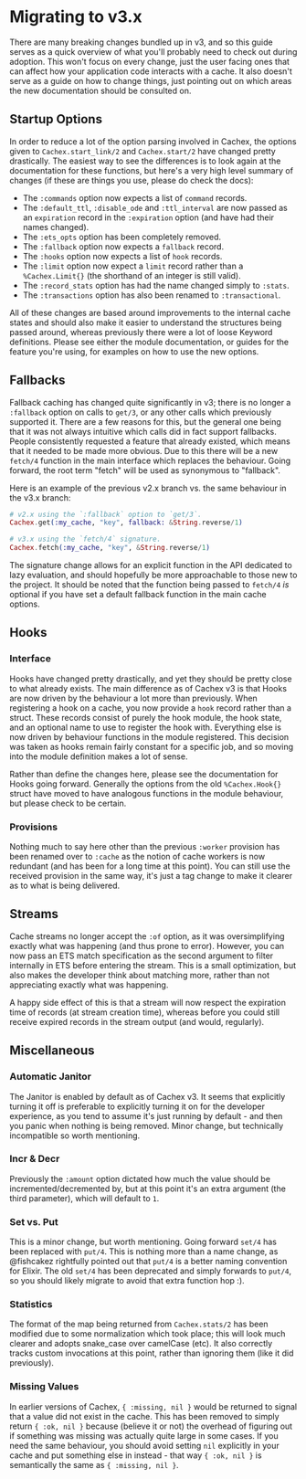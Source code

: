 # Migrating to v3.x

There are many breaking changes bundled up in v3, and so this guide serves as a quick overview of what you'll probably need to check out during adoption. This won't focus on every change, just the user facing ones that can affect how your application code interacts with a cache. It also doesn't serve as a guide on how to change things, just pointing out on which areas the new documentation should be consulted on.

## Startup Options

In order to reduce a lot of the option parsing involved in Cachex, the options given to `Cachex.start_link/2` and `Cachex.start/2` have changed pretty drastically. The easiest way to see the differences is to look again at the documentation for these functions, but here's a very high level summary of changes (if these are things you use, please do check the docs):

- The `:commands` option now expects a list of `command` records.
- The `:default_ttl`, `:disable_ode` and `:ttl_interval` are now passed as an `expiration` record in the `:expiration` option (and have had their names changed).
- The `:ets_opts` option has been completely removed.
- The `:fallback` option now expects a `fallback` record.
- The `:hooks` option now expects a list of `hook` records.
- The `:limit` option now expect a `limit` record rather than a `%Cachex.Limit{}` (the shorthand of an integer is still valid).
- The `:record_stats` option has had the name changed simply to `:stats`.
- The `:transactions` option has also been renamed to `:transactional`.

All of these changes are based around improvements to the internal cache states and should also make it easier to understand the structures being passed around, whereas previously there were a lot of loose Keyword definitions. Please see either the module documentation, or guides for the feature you're using, for examples on how to use the new options.

## Fallbacks

Fallback caching has changed quite significantly in v3; there is no longer a `:fallback` option on calls to `get/3`, or any other calls which previously supported it. There are a few reasons for this, but the general one being that it was not always intuitive which calls did in fact support fallbacks. People consistently requested a feature that already existed, which means that it needed to be made more obvious. Due to this there will be a new `fetch/4` function in the main interface which replaces the behaviour. Going forward, the root term "fetch" will be used as synonymous to "fallback".

Here is an example of the previous v2.x branch vs. the same behaviour in the v3.x branch:

```elixir
# v2.x using the `:fallback` option to `get/3`.
Cachex.get(:my_cache, "key", fallback: &String.reverse/1)

# v3.x using the `fetch/4` signature.
Cachex.fetch(:my_cache, "key", &String.reverse/1)
```

The signature change allows for an explicit function in the API dedicated to lazy evaluation, and should hopefully be more approachable to those new to the project. It should be noted that the function being passed to `fetch/4` *is* optional if you have set a default fallback function in the main cache options.

## Hooks

### Interface

Hooks have changed pretty drastically, and yet they should be pretty close to what already exists. The main difference as of Cachex v3 is that Hooks are now driven by the behaviour a lot more than previously. When registering a hook on a cache, you now provide a `hook` record rather than a struct. These records consist of purely the hook module, the hook state, and an optional name to use to register the hook with. Everything else is now driven by behaviour functions in the module registered. This decision was taken as hooks remain fairly constant for a specific job, and so moving into the module definition makes a lot of sense.

Rather than define the changes here, please see the documentation for Hooks going forward. Generally the options from the old `%Cachex.Hook{}` struct have moved to have analogous functions in the module behaviour, but please check to be certain.

### Provisions

Nothing much to say here other than the previous `:worker` provision has been renamed over to `:cache` as the notion of cache workers is now redundant (and has been for a long time at this point). You can still use the received provision in the same way, it's just a tag change to make it clearer as to what is being delivered.

## Streams

Cache streams no longer accept the `:of` option, as it was oversimplifying exactly what was happening (and thus prone to error). However, you can now pass an ETS match specification as the second argument to filter internally in ETS before entering the stream. This is a small optimization, but also makes the developer think about matching more, rather than not appreciating exactly what was happening.

A happy side effect of this is that a stream will now respect the expiration time of records (at stream creation time), whereas before you could still receive expired records in the stream output (and would, regularly).

## Miscellaneous

### Automatic Janitor

The Janitor is enabled by default as of Cachex v3. It seems that explicitly turning it off is preferable to explicitly turning it on for the developer experience, as you tend to assume it's just running by default - and then you panic when nothing is being removed. Minor change, but technically incompatible so worth mentioning.

### Incr & Decr

Previously the `:amount` option dictated how much the value should be incremented/decremented by, but at this point it's an extra argument (the third parameter), which will default to `1`.

### Set vs. Put

This is a minor change, but worth mentioning. Going forward `set/4` has been replaced with `put/4`. This is nothing more than a name change, as @fishcakez rightfully pointed out that `put/4` is a better naming convention for Elixir. The old `set/4` has been deprecated and simply forwards to `put/4`, so you should likely migrate to avoid that extra function hop :).

### Statistics

The format of the map being returned from `Cachex.stats/2` has been modified due to some normalization which took place; this will look much clearer and adopts snake_case over camelCase (etc). It also correctly tracks custom invocations at this point, rather than ignoring them (like it did previously).

### Missing Values

In earlier versions of Cachex, `{ :missing, nil }` would be returned to signal that a value did not exist in the cache. This has been removed to simply return `{ :ok, nil }` because (believe it or not) the overhead of figuring out if something was missing was actually quite large in some cases. If you need the same behaviour, you should avoid setting `nil` explicitly in your cache and put something else in instead - that way `{ :ok, nil }` is semantically the same as `{ :missing, nil }`.
